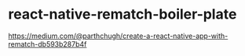 # react-native-rematch-boiler-plate

https://medium.com/@parthchugh/create-a-react-native-app-with-rematch-db593b287b4f
